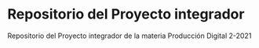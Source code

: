 # Repositorio del Proyecto integrador 
<p>Repositorio del Proyecto integrador de la materia Producción Digital 2-2021</p>

